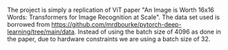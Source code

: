 The project is simply a replication of ViT paper "An Image is Worth 16x16 Words: Transformers for Image Recognition at Scale".
The data set used is borrowed from https://github.com/mrdbourke/pytorch-deep-learning/tree/main/data.
Instead of using the batch size of 4096 as done in the paper, due to hardware constraints we are using a batch size of 32.
